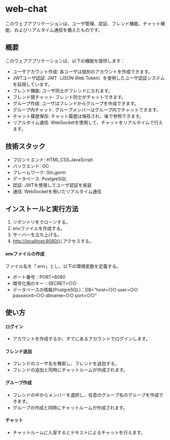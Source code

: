 # web-chat
このウェブアプリケーションは、ユーザ管理、認証、フレンド機能、チャット機能、およびリアルタイム通信を備えたものです。

## 概要
このウェブアプリケーションは、以下の機能を提供します：

- ユーザアカウント作成: 各ユーザは個別のアカウントを作成できます。
- JWTユーザ認証: JWT（JSON Web Token）を使用したユーザ認証システムを採用しています。
- フレンド機能: ユーザ同士がフレンドになれます。
- フレンド間チャット: フレンド同士がチャットできます。
- グループ作成: ユーザはフレンドからグループを作成できます。
- グループ内チャット: グループメンバーはグループ内でチャットできます。
- チャット履歴保存: チャット履歴は保存され、後で参照できます。
- リアルタイム通信: WebSocketを使用して、チャットをリアルタイムで行えます。

## 技術スタック
- フロントエンド: HTML,CSS,JavaScript
- バックエンド: GO
- フレームワーク: Gin,gorm
- データベース: PostgreSQL
- 認証: JWTを使用してユーザ認証を実装
- 通信: WebSocketを用いたリアルタイム通信

## インストールと実行方法
1. リポジトリをクローンする。
2. envファイルを作成する。
3. サーバーを立ち上げる。
4. [http://localhost:8080/](http://localhost:8080/)にアクセスする。

#### envファイルの作成
  ファイル名を「.env」とし、以下の環境変数を定義する。
  - ポート番号：PORT=8080
  - 暗号化用のキー：SECRET=○○
  - データベースの情報(PostgreSQL)：DB="host=○○ user=○○ password=○○ dbname=○○ port=○○"

## 使い方
#### ログイン
  - アカウントを作成するか、すでにあるアカウントでログインします。
#### フレンド追加
  - フレンドのユーザ名を検索し、フレンドを追加する。
  - フレンドの追加と同時にチャットルームが作成されます。
#### グループ作成
  - フレンドの中からメンバーを選択し、任意のグループ名のグループを作成できます。
  - グループの作成と同時にチャットルームが作成されます。
#### チャット
  - チャットルームに入室するとテキストによるチャットを行えます。
